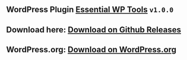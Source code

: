 ## WordPress Plugin **[Essential WP Tools](https://ewpt.ractstudio.com/)** `v1.0.0`
## Download here: [Download on Github Releases](https://github.com/RactStudio/essential-wp-tools/releases)
## WordPress.org: [Download on WordPress.org](https://wordpress.org/plugins/essential-wp-tools/)
